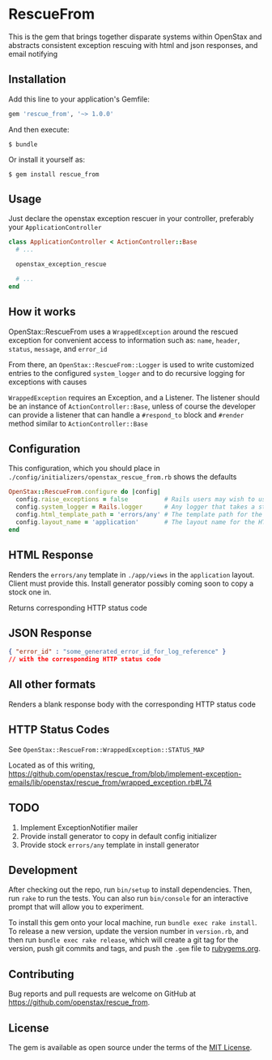 # RescueFrom

This is the gem that brings together disparate systems within OpenStax and abstracts consistent exception rescuing with html and json responses, and email notifying

## Installation

Add this line to your application's Gemfile:

```ruby
gem 'rescue_from', '~> 1.0.0'
```

And then execute:

    $ bundle

Or install it yourself as:

    $ gem install rescue_from

## Usage

Just declare the openstax exception rescuer in your controller, preferably your `ApplicationController`

```ruby
class ApplicationController < ActionController::Base
  # ...

  openstax_exception_rescue

  # ...
end
```

## How it works

OpenStax::RescueFrom uses a `WrappedException` around the rescued exception for convenient access to information such as: `name`, `header`, `status`, `message`, and `error_id`

From there, an `OpenStax::RescueFrom::Logger` is used to write customized entries to the configured `system_logger` and to do recursive logging for exceptions with causes

`WrappedException` requires an Exception, and a Listener. The listener should be an instance of `ActionController::Base`, unless of course the developer can provide a listener that can handle a `#respond_to` block and `#render` method similar to `ActionController::Base`

## Configuration

This configuration, which you should place in `./config/initializers/openstax_rescue_from.rb` shows the defaults

```ruby
OpenStax::RescueFrom.configure do |config|
  config.raise_exceptions = false          # Rails users may wish to use Rails.application.config.consider_all_requests_local to decide this
  config.system_logger = Rails.logger      # Any logger that takes a string in an #error method will work
  config.html_template_path = 'errors/any' # The template path for the HTML response
  config.layout_name = 'application'       # The layout name for the HTML response
end
```

## HTML Response

Renders the `errors/any` template in `./app/views` in the `application` layout. Client must provide this. Install generator possibly coming soon to copy a stock one in.

Returns corresponding HTTP status code

## JSON Response

```json
{ "error_id" : "some_generated_error_id_for_log_reference" }
// with the corresponding HTTP status code
```

## All other formats

Renders a blank response body with the corresponding HTTP status code

## HTTP Status Codes

See `OpenStax::RescueFrom::WrappedException::STATUS_MAP`

Located as of this writing, https://github.com/openstax/rescue_from/blob/implement-exception-emails/lib/openstax/rescue_from/wrapped_exception.rb#L74

## TODO

1. Implement ExceptionNotifier mailer
2. Provide install generator to copy in default config initializer
3. Provide stock `errors/any` template in install generator

## Development

After checking out the repo, run `bin/setup` to install dependencies. Then, run `rake` to run the tests. You can also run `bin/console` for an interactive prompt that will allow you to experiment.

To install this gem onto your local machine, run `bundle exec rake install`. To release a new version, update the version number in `version.rb`, and then run `bundle exec rake release`, which will create a git tag for the version, push git commits and tags, and push the `.gem` file to [rubygems.org](https://rubygems.org).

## Contributing

Bug reports and pull requests are welcome on GitHub at https://github.com/openstax/rescue_from.


## License

The gem is available as open source under the terms of the [MIT License](http://opensource.org/licenses/MIT).


